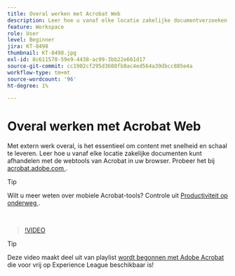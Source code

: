 ```yaml
---
title: Overal werken met Acrobat Web
description: Leer hoe u vanaf elke locatie zakelijke documentverzoeken kunt verwerken met de Acrobat-webtools in uw browser
feature: Workspace
role: User
level: Beginner
jira: KT-8498
thumbnail: KT-8498.jpg
exl-id: 8c611578-59e9-4438-ac99-3bb22e661d17
source-git-commit: cc1902cf295d3608fb8ac4ed564a39dbcc885e4a
workflow-type: tm+mt
source-wordcount: '96'
ht-degree: 1%

---
```


# Overal werken met Acrobat Web

Met extern werk overal, is het essentieel om content met snelheid en schaal te leveren. Leer hoe u vanaf elke locatie zakelijke documenten kunt afhandelen met de webtools van Acrobat in uw browser. Probeer het bij [ acrobat.adobe.com ](https://acrobat.adobe.com/nl/nl).

>[!TIP]
>
>Wilt u meer weten over mobiele Acrobat-tools? Controle uit [ Productiviteit op onderweg ](productivity.md).

<br>

>[!VIDEO](https://video.tv.adobe.com/v/337436?enablevpops&quality=12&learn=on&hidetitle=true)

>[!TIP]
>
>Deze video maakt deel uit van playlist [ wordt begonnen met Adobe Acrobat ](https://experienceleague.adobe.com/en/playlists/acrobat-get-started-business-users) die voor vrij op Experience League beschikbaar is!

